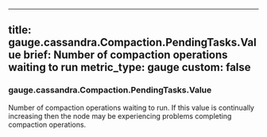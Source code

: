 
---
title: gauge.cassandra.Compaction.PendingTasks.Value
brief: Number of compaction operations waiting to run
metric_type: gauge
custom: false
---
### gauge.cassandra.Compaction.PendingTasks.Value

Number of compaction operations waiting to run. If this value is
continually increasing then the node may be experiencing problems
completing compaction operations.

